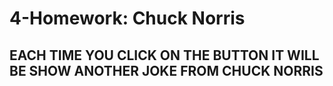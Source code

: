 # 4-Homework: Chuck Norris
## EACH TIME YOU CLICK ON THE BUTTON IT WILL BE SHOW ANOTHER JOKE FROM CHUCK NORRIS
